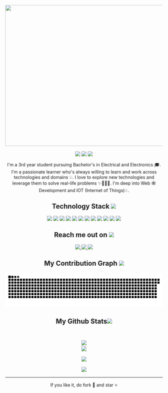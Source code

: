 <p align="center">
 
</p align="center">
<img src="https://github.com/Akhilkumar272002/akhilkumarstats/blob/main/images/header1.png" width="1000" height="450"/>

<p align="center">
 
 <img src="https://badges.pufler.dev/visits/Akhilkumar272002/akhilkumarstats"/> 
 <!-- <img src="https://badges.pufler.dev/years/Akhilkumar272002"/> -->
 <img src="https://badges.pufler.dev/repos/Akhilkumar272002"/>
 <img src="https://badges.pufler.dev/commits/monthly/Akhilkumar272002" />

</p>

 <p align="center">
  I'm a 3rd year student pursuing Bachelor's in Electrical and Electronics 🎓. I'm a passionate learner who's always willing to learn and work across technologies and domains 💡. I love to explore new technologies and leverage them to solve real-life problems ✨👨🏻‍💻. I'm deep into Web 🕸 Development and IOT (Internet of Things)💡.
</p>   

<h2 align="center">Technology Stack <img src="https://github.com/Akhilkumar272002/akhilkumarstats/blob/main/images/laptop.gif" width="50"></h2>

<p align="center">
 <img src="https://img.shields.io/badge/python-00599C?style=flat-square&logo=c&logoColor=white"/>
<img src="https://img.shields.io/badge/-HTML5-E34F26?style=flat-square&logo=html5&logoColor=white"/>
<img src="https://img.shields.io/badge/-CSS3-1572B6?style=flat-square&logo=css3"/>
<img src="https://img.shields.io/badge/-Bootstrap-563D7C?style=flat-square&logo=bootstrap&logoColor=white"/>
<img src="https://img.shields.io/badge/-netlify-430098?style=flat-square&logo=netlify"/>
<img src="https://img.shields.io/badge/-JavaScript-black?style=flat-square&logo=javascript"/>
<img src="https://img.shields.io/badge/-Nodejs-black?style=flat-square&logo=Node.js"/>
<img src="https://img.shields.io/badge/-React-black?style=flat-square&logo=react"/>
<img src="https://img.shields.io/badge/-MongoDB-black?style=flat-square&logo=mongodb"/>
<img src="https://img.shields.io/badge/-MySQL-E34F26?style=flat-square&logo=mysql&logoColor=white"/>
<img src="https://img.shields.io/badge/-Git-black?style=flat-square&logo=git"/>
<img src="https://img.shields.io/badge/-GitHub-black?style=flat-square&logo=github"/>
</p>

<h2 align="center">Reach me out on <img src="https://media0.giphy.com/media/jqNPzdTTxQfOgOqpO4/source.gif" width="50"></h2>

<p align="center">
<a href="mailto: akhilkumar272002@gmail.com">
 <img src="https://img.shields.io/badge/-Akhilkumar-c14438?style=flat-square&logo=Gmail&logoColor=white&link=mailto:akhilkumar272002@gmail.com"/>
</a>
<a href="https://www.linkedin.com/in/s-t-akhil-kumar/">
 <img src="https://img.shields.io/badge/-Akhilkumar-blue?style=flat-square&logo=Linkedin&logoColor=white&link=https://www.linkedin.com/in/s-t-akhil-kumar"/>
</a>
 <a href="https://twitter.com">
 <img src="https://img.shields.io/badge/-Akhilkumar-blue?style=flat-square&logo=twitter&logoColor=white&link=https://twitter.com"/>
</a>
</p>


<h2 align="center">
  My Contribution Graph <img src="https://media.giphy.com/media/xUA7aZeLE2e0P7Znz2/giphy.gif" width="45" >
</h2>
<p align="center">
  <img src="https://github.com/Akhilkumar272002/akhilkumarstats/blob/output/github-contribution-grid-snake.svg" alt="snake"></center>
</p>

<h2 align="center">
  My Github Stats<img src="https://media.giphy.com/media/VgCDAzcKvsR6OM0uWg/giphy.gif" width="50">
</h2>
 
<br>

<p align = "center">
  <img  src = "https://github-readme-stats.vercel.app/api?username=Akhilkumar272002&show_icons=true&theme=radical&line_height=27"><br>
  <img src = "https://github-readme-stats.vercel.app/api/top-langs/?username=Akhilkumar272002&hide=java,shaderlab,kotlin,hlsl&theme=radical">
</p>

<p align = "center">
 <img  src="https://github-readme-streak-stats.herokuapp.com/?user=Akhilkumar272002&show_icons=true&locale=en&layout=compact&theme=radical&line_height=0" />
</p> 

<p align = "center">
 <img src="https://activity-graph.herokuapp.com/graph?username=Akhilkumar272002&theme=redical">
</p> 
<hr>
<p align="center">If you like it, do fork 🍴 and star ⭐</p>
